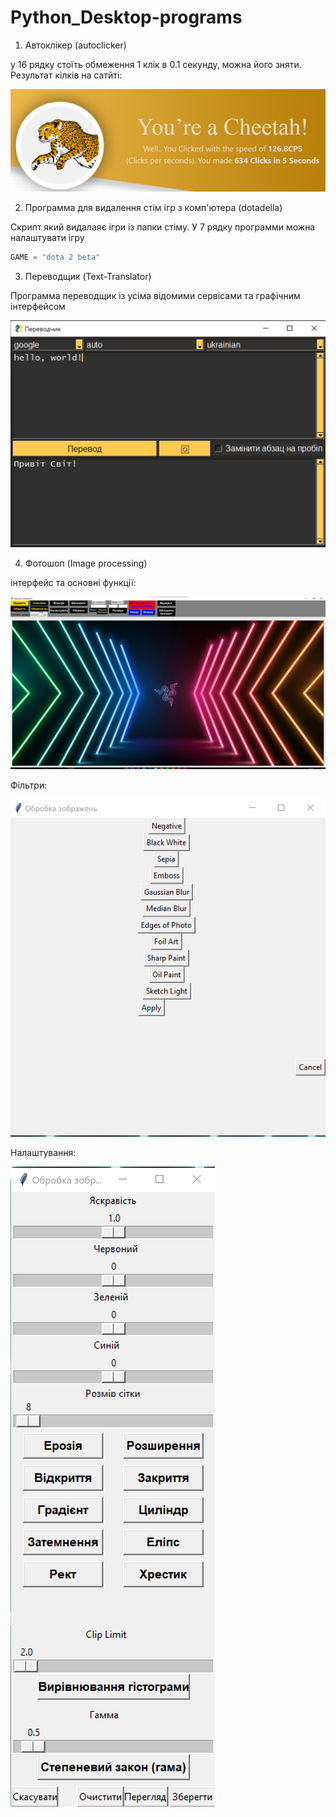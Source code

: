 # Python_Desktop-programs

1. Автоклікер (autoclicker)

у 16 рядку стоїть обмеження 1 клік в 0.1 секунду, можна його зняти.
Результат кілків на сатйті:

![alt](autoclicker/res.png "shih-tzu")

2. Программа для видалення стім ігр з комп'ютера (dotadella)

Скрипт який видалаяє ігри із папки стіму.
У 7 рядку программи можна налаштувати ігру

```python
GAME = "dota 2 beta"
```

3. Переводщик (Text-Translator)

Программа переводщик із усіма відомими сервісами та графічним інтерфейсом

![alt](Text-Translator/res.png "shih-tzu")

4. Фотошоп (Image processing)

інтерфейс та основні функції:

![alt](Image%20processing/Sample_Images/res_1.png "shih-tzu")

Фільтри:

![alt](Image%20processing/Sample_Images/res_2.png "shih-tzu")

Налаштування:

![alt](Image%20processing/Sample_Images/res_3.png "shih-tzu")